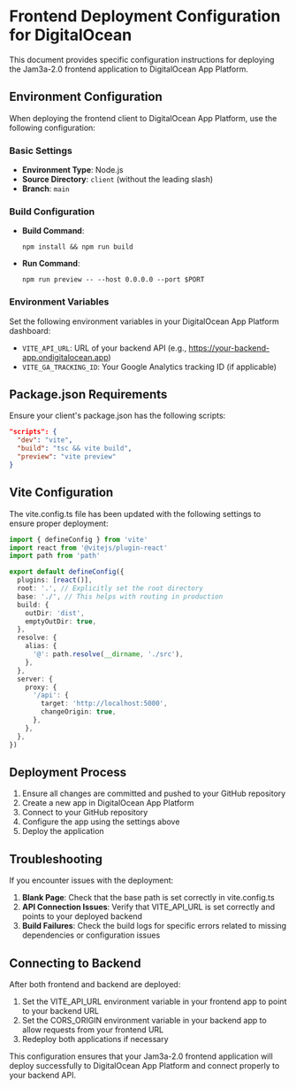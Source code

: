 # Frontend Deployment Configuration for DigitalOcean

This document provides specific configuration instructions for deploying the Jam3a-2.0 frontend application to DigitalOcean App Platform.

## Environment Configuration

When deploying the frontend client to DigitalOcean App Platform, use the following configuration:

### Basic Settings

- **Environment Type**: Node.js
- **Source Directory**: `client` (without the leading slash)
- **Branch**: `main`

### Build Configuration

- **Build Command**: 
  ```
  npm install && npm run build
  ```

- **Run Command**:
  ```
  npm run preview -- --host 0.0.0.0 --port $PORT
  ```

### Environment Variables

Set the following environment variables in your DigitalOcean App Platform dashboard:

- `VITE_API_URL`: URL of your backend API (e.g., https://your-backend-app.ondigitalocean.app)
- `VITE_GA_TRACKING_ID`: Your Google Analytics tracking ID (if applicable)

## Package.json Requirements

Ensure your client's package.json has the following scripts:

```json
"scripts": {
  "dev": "vite",
  "build": "tsc && vite build",
  "preview": "vite preview"
}
```

## Vite Configuration

The vite.config.ts file has been updated with the following settings to ensure proper deployment:

```typescript
import { defineConfig } from 'vite'
import react from '@vitejs/plugin-react'
import path from 'path'

export default defineConfig({
  plugins: [react()],
  root: '.', // Explicitly set the root directory
  base: './', // This helps with routing in production
  build: {
    outDir: 'dist',
    emptyOutDir: true,
  },
  resolve: {
    alias: {
      '@': path.resolve(__dirname, './src'),
    },
  },
  server: {
    proxy: {
      '/api': {
        target: 'http://localhost:5000',
        changeOrigin: true,
      },
    },
  },
})
```

## Deployment Process

1. Ensure all changes are committed and pushed to your GitHub repository
2. Create a new app in DigitalOcean App Platform
3. Connect to your GitHub repository
4. Configure the app using the settings above
5. Deploy the application

## Troubleshooting

If you encounter issues with the deployment:

1. **Blank Page**: Check that the base path is set correctly in vite.config.ts
2. **API Connection Issues**: Verify that VITE_API_URL is set correctly and points to your deployed backend
3. **Build Failures**: Check the build logs for specific errors related to missing dependencies or configuration issues

## Connecting to Backend

After both frontend and backend are deployed:

1. Set the VITE_API_URL environment variable in your frontend app to point to your backend URL
2. Set the CORS_ORIGIN environment variable in your backend app to allow requests from your frontend URL
3. Redeploy both applications if necessary

This configuration ensures that your Jam3a-2.0 frontend application will deploy successfully to DigitalOcean App Platform and connect properly to your backend API.
